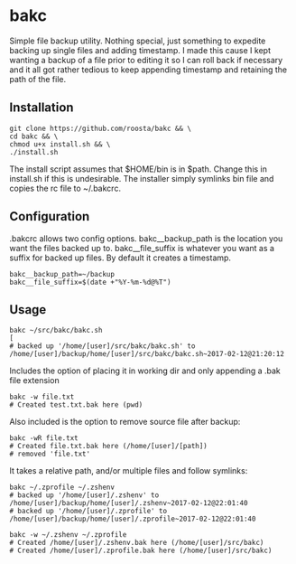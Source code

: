 # bakc
Simple file backup utility. Nothing special, just something to expedite backing up single files and adding timestamp.
I made this cause I kept wanting a backup of a file prior to editing it so I can roll back if necessary and it all got rather tedious to keep appending timestamp and retaining the path of the file.

## Installation
```shell
git clone https://github.com/roosta/bakc && \
cd bakc && \
chmod u+x install.sh && \
./install.sh
```

The install script assumes that $HOME/bin is in $path. Change this in install.sh if this is undesirable.
The installer simply symlinks bin file and copies the rc file to ~/.bakcrc.

## Configuration
.bakcrc allows two config options.
bakc__backup_path is the location you want the files backed up to.
bakc__file_suffix is whatever you want as a suffix for backed up files. By default it creates a timestamp.

```shell
bakc__backup_path=~/backup
bakc__file_suffix=$(date +"%Y-%m-%d@%T")
```

## Usage
```shell
bakc ~/src/bakc/bakc.sh                                                                                                                                 [
# backed up '/home/[user]/src/bakc/bakc.sh' to /home/[user]/backup/home/[user]/src/bakc/bakc.sh~2017-02-12@21:20:12
```

Includes the option of placing it in working dir and only appending a .bak file extension
```shell
bakc -w file.txt
# Created test.txt.bak here (pwd)
```

Also included is the option to remove source file after backup:
```shell
bakc -wR file.txt
# Created file.txt.bak here (/home/[user]/[path])
# removed 'file.txt'
```

It takes a relative path, and/or multiple files and follow symlinks:
```shell
bakc ~/.zprofile ~/.zshenv
# backed up '/home/[user]/.zshenv' to /home/[user]/backup/home/[user]/.zshenv~2017-02-12@22:01:40
# backed up '/home/[user]/.zprofile' to /home/[user]/backup/home/[user]/.zprofile~2017-02-12@22:01:40

bakc -w ~/.zshenv ~/.zprofile
# Created /home/[user]/.zshenv.bak here (/home/[user]/src/bakc)
# Created /home/[user]/.zprofile.bak here (/home/[user]/src/bakc)
```
